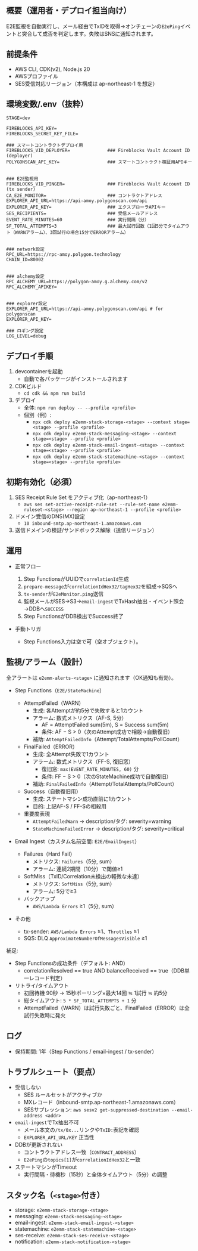 ## 概要（運用者・デプロイ担当向け）
E2E監視を自動実行し、メール経由でTxIDを取得→オンチェーンの`E2ePing`イベントと突合して成否を判定します。失敗はSNSに通知されます。

## 前提条件
- AWS CLI, CDK(v2), Node.js 20
- AWSプロファイル
- SES受信対応リージョン（本構成は ap-northeast-1 を想定）

## 環境変数/.env（抜粋）

```
STAGE=dev

FIREBLOCKS_API_KEY=
FIREBLOCKS_SECRET_KEY_FILE=

### スマートコントラクトデプロイ用
FIREBLOCKS_VID_DEPLOYER=              ### Fireblocks Vault Account ID (deployer)
POLYGONSCAN_API_KEY=                  ### スマートコントラクト検証用APIキー


### E2E監視用
FIREBLOCKS_VID_PINGER=                ### Fireblocks Vault Account ID (tx sender)
CA_E2E_MONITOR=                       ### コントラクトアドレス
EXPLORER_API_URL=https://api-amoy.polygonscan.com/api
EXPLORER_API_KEY=                     ### エクスプローラAPIキー
SES_RECIPIENTS=                       ### 受信メールアドレス
EVENT_RATE_MINUTES=60                 ### 実行間隔（分）
SF_TOTAL_ATTEMPTS=3                   ### 最大試行回数（1回5分でタイムアウト（WARNアラーム）、3回試行の場合15分でERRORアラーム）


### network設定
RPC_URL=https://rpc-amoy.polygon.technology
CHAIN_ID=80002


### alchemy設定
RPC_ALCHEMY_URL=https://polygon-amoy.g.alchemy.com/v2
RPC_ALCHEMY_APIKEY=


### explorer設定
EXPLORER_API_URL=https://api-amoy.polygonscan.com/api # for polygonscan
EXPLORER_API_KEY=

### ロギング設定
LOG_LEVEL=debug
```


## デプロイ手順
1. devcontainerを起動
   - 自動で各パッケージがインストールされます
2. CDKビルド
   - `cd cdk && npm run build`
3. デプロイ
   - 全体: `npm run deploy -- --profile <profile>`
   - 個別（例）:
     - `npx cdk deploy e2emm-stack-storage-<stage> --context stage=<stage> --profile <profile>`
     - `npx cdk deploy e2emm-stack-messaging-<stage> --context stage=<stage> --profile <profile>`
     - `npx cdk deploy e2emm-stack-email-ingest-<stage> --context stage=<stage> --profile <profile>`
     - `npx cdk deploy e2emm-stack-statemachine-<stage> --context stage=<stage> --profile <profile>`

## 初期有効化（必須）
1. SES Receipt Rule Set をアクティブ化（ap-northeast-1）
   - `aws ses set-active-receipt-rule-set --rule-set-name e2emm-ruleset-<stage> --region ap-northeast-1 --profile <profile>`
2. ドメイン受信のDNS(MX)設定
   - `10 inbound-smtp.ap-northeast-1.amazonaws.com`
3. 送信ドメインの検証/サンドボックス解除（送信リージョン）


## 運用
- 正常フロー
  1) Step FunctionsがUUIDで`correlationId`生成
  2) `prepare-message`が`correlationIdHex32/tagHex32`を組成→SQSへ
  3) `tx-sender`が`E2eMonitor.ping`送信
  4) 監視メールがSES→S3→`email-ingest`でTxHash抽出・イベント照会→DDBへ`SUCCESS`
  5) Step FunctionsがDDB検出でSuccess終了

- 手動トリガ
  - Step Functions入力は空で可（空オブジェクト）。

## 監視/アラーム（設計）
全アラートは `e2emm-alerts-<stage>` に通知されます（OK通知も有効）。

- Step Functions（`E2E/StateMachine`）
  - AttemptFailed（WARN）
    - 生成: 各Attemptが約5分で失敗すると1カウント
    - アラーム: 数式メトリクス（AF-S, 5分）
      - AF = AttemptFailed sum(5m), S = Success sum(5m)
      - 条件: AF − S > 0（次のAttempt成功で相殺→自動復旧）
    - 補助: `AttemptFailedInfo`（Attempt/TotalAttempts/PollCount）
  - FinalFailed（ERROR）
    - 生成: 全Attempt失敗で1カウント
    - アラーム: 数式メトリクス（FF-S, 復旧窓）
      - 復旧窓: `max(EVENT_RATE_MINUTES, 60)` 分
      - 条件: FF − S > 0（次のStateMachine成功で自動復旧）
    - 補助: `FinalFailedInfo`（Attempt/TotalAttempts/PollCount）
  - Success（自動復旧用）
    - 生成: ステートマシン成功直前に1カウント
    - 目的: 上記AF-S / FF-Sの相殺用
  - 重要度表現
    - `AttemptFailedWarn` → description/タグ: severity=warning
    - `StateMachineFailedError` → description/タグ: severity=critical

- Email Ingest（カスタム名前空間: `E2E/EmailIngest`）
  - Failures（Hard Fail）
    - メトリクス: `Failures`（5分, sum）
    - アラーム: 連続2期間（10分）で閾値≥1
  - SoftMiss（TxID/Correlation未検出の軽微な未達）
    - メトリクス: `SoftMiss`（5分, sum）
    - アラーム: 5分で≥3
  - バックアップ
    - `AWS/Lambda Errors` ≥1（5分, sum）

- その他
  - tx-sender: `AWS/Lambda Errors` ≥1、`Throttles` ≥1
  - SQS: DLQ `ApproximateNumberOfMessagesVisible` ≥1

補足:
- Step Functionsの成功条件（デフォルト: AND）
  - correlationResolved == true AND balanceReceived == true（DDB単一レコード判定）
- リトライ/タイムアウト
  - 初回待機 90秒 → 15秒ポーリング×最大14回 ≒ 1試行 ≒ 約5分
  - 総タイムアウト: `5 * SF_TOTAL_ATTEMPTS + 1` 分
  - AttemptFailed（WARN）は試行失敗ごと、FinalFailed（ERROR）は全試行失敗時に発火

## ログ
- 保持期間: 1年（Step Functions / email-ingest / tx-sender）

## トラブルシュート（要点）
- 受信しない
  - SES ルールセットがアクティブか
  - MXレコード（inbound-smtp.ap-northeast-1.amazonaws.com）
  - SESサプレッション: `aws sesv2 get-suppressed-destination --email-address <addr>`
- `email-ingest`でTx抽出不可
  - メール本文の`/tx/0x...`リンクや`TxID:`表記を確認
  - `EXPLORER_API_URL/KEY` 正当性
- DDBが更新されない
  - コントラクトアドレス一致（`CONTRACT_ADDRESS`）
  - `E2ePing`の`topics[1]`が`correlationIdHex32`と一致
- ステートマシンがTimeout
  - 実行間隔・待機秒（15秒）と全体タイムアウト（5分）の調整

## スタック名（`<stage>`付き）
- storage: `e2emm-stack-storage-<stage>`
- messaging: `e2emm-stack-messaging-<stage>`
- email-ingest: `e2emm-stack-email-ingest-<stage>`
- statemachine: `e2emm-stack-statemachine-<stage>`
- ses-receive: `e2emm-stack-ses-receive-<stage>`
- notification: `e2emm-stack-notification-<stage>`